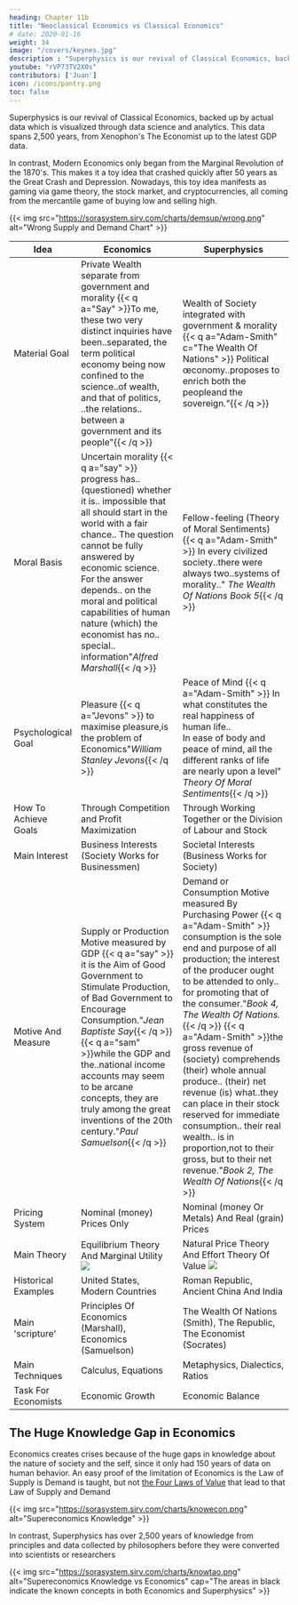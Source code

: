 ```yaml
---
heading: Chapter 11b
title: "Neoclassical Economics vs Classical Economics"
# date: 2020-01-16
weight: 34
image: "/covers/keynes.jpg"
description : "Superphysics is our revival of Classical Economics, backed up by actual data which is visualized through data science and analytics. This data spans 2,500 years, from Xenophon's The Economist up to the latest GDP data"
youtube: "rVP73TV2X0s"
contributors: ['Juan']
icon: /icons/pantry.png
toc: false
---
```



 
Superphysics is our revival of Classical Economics, backed up by actual data which is visualized through data science and analytics. This data spans 2,500 years, from Xenophon's The Economist up to the latest GDP data. 

In contrast, Modern Economics only began from the Marginal Revolution of the 1870's. This makes it a toy idea that crashed quickly after 50 years as the Great Crash and Depression. Nowadays, this toy idea manifests as gaming via game theory, the stock market, and cryptocurrencies, all coming from the mercantile game of buying low and selling high. 


{{< img src="https://sorasystem.sirv.com/charts/demsup/wrong.png" alt="Wrong Supply and Demand Chart" >}}



Idea | Economics | Superphysics
--- | --- | ---
Material Goal | Private Wealth separate from government and morality {{< q a="Say" >}}To me, these two very distinct inquiries have been..separated, the term political economy being now confined to the science..of wealth,<br> and that of politics, ..the relations.. between a government and its people"{{< /q >}} | Wealth of Society integrated with government & morality {{< q a="Adam-Smith" c="The Wealth Of Nations" >}} Political œconomy..proposes to enrich both the peopleand the sovereign."{{< /q >}}
Moral Basis | Uncertain morality {{< q a="say" >}} progress has..(questioned) whether it is.. impossible that all should start in the world with a fair chance.. The question cannot be fully answered by economic science. For the answer depends.. on the moral and political capabilities of human nature (which) the economist has no.. special.. information"<cite>Alfred Marshall</cite>{{< /q >}} | Fellow-feeling (Theory of Moral Sentiments) {{< q a="Adam-Smith" >}} In every civilized society..there were always two..systems of morality.." <cite>The Wealth Of Nations Book 5</cite>{{< /q >}}
Psychological Goal | Pleasure {{< q a="Jevons" >}} to maximise pleasure,is the problem of Economics"<cite>William Stanley Jevons</cite>{{< /q >}} | Peace of Mind {{< q a="Adam-Smith" >}} In what constitutes the real happiness of human life..<br>In ease of body and peace of mind, all the different ranks of life are nearly upon a level" <cite>Theory Of Moral Sentiments</cite>{{< /q >}}
How To Achieve Goals | Through Competition and Profit Maximization | Through Working Together or the Division of Labour and Stock
Main Interest | Business Interests (Society Works for Businessmen) | Societal Interests (Business Works for Society)
Motive And Measure | Supply or Production Motive measured by GDP {{< q a="say" >}} it is the Aim of Good Government to Stimulate Production, of Bad Government to Encourage Consumption."<cite>Jean Baptiste Say</cite>{{< /q >}} {{< q a="sam" >}}while the GDP and the..national income accounts may seem to be arcane concepts, they are truly among the great inventions of the 20th century."<cite>Paul Samuelson</cite>{{< /q >}} | Demand or Consumption Motive measured By Purchasing Power {{< q a="Adam-Smith" >}} consumption is the sole end and purpose of all production; the interest of the producer ought to be attended to only.. for promoting that of the consumer."<cite>Book 4, The Wealth Of Nations.</cite>{{< /q >}} {{< q a="Adam-Smith" >}}the gross revenue of (society) comprehends (their) whole annual produce.. (their) net revenue (is) what..they can place in their stock reserved for immediate consumption.. their real wealth.. is in proportion,not to their gross, but to their net revenue."<cite>Book 2, The Wealth Of Nations</cite>{{< /q >}}
Pricing System | Nominal (money) Prices Only | Nominal (money Or Metals) And Real (grain) Prices
Main Theory | Equilibrium Theory And Marginal Utility ![](https://sorasystem.sirv.com/charts/wrong.png)  | Natural Price Theory And Effort Theory Of Value  <img src="https://sorasystem.sirv.com/charts/right.png">
Historical Examples | United States, Modern Countries | Roman Republic, Ancient China And India
Main 'scripture' | Principles Of Economics (Marshall), Economics (Samuelson) | The Wealth Of Nations (Smith), The Republic, The Economist (Socrates)
Main Techniques | Calculus, Equations | Metaphysics, Dialectics, Ratios
Task For Economists | Economic Growth | Economic Balance


## The Huge Knowledge Gap in Economics

Economics creates crises because of the huge gaps in knowledge about the nature of society and the self, since it only had 150 years of data on human behavior. An easy proof of the limitation of Economics is the Law of Supply is Demand is taught, but not [the Four Laws of Value](/social/economics/principles/intro/chapter-03/) that lead to that Law of Supply and Demand

{{< img src="https://sorasystem.sirv.com/charts/knowecon.png" alt="Supereconomics Knowledge" >}}

In contrast, Superphysics has over 2,500 years of knowledge from principles and data collected by philosophers before they were converted into scientists or researchers


{{< img src="https://sorasystem.sirv.com/charts/knowtao.png" alt="Supereconomics Knowledge vs Economics" cap="The areas in black indicate the known concepts in both Economics and Superphysics" >}}
